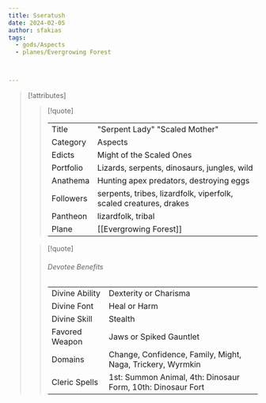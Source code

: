 ```yaml
---
title: Sseratush
date: 2024-02-05
author: sfakias
tags:
  - gods/Aspects
  - planes/Evergrowing Forest



---
```

> [!attributes]
> 
> > [!quote]
> >
> > | | |
> > | --- | --- |
> > | Title | "Serpent Lady" "Scaled Mother" |
> > | Category | Aspects |
> > | Edicts | Might of the Scaled Ones |
> > | Portfolio | Lizards, serpents, dinosaurs, jungles, wild |
> > | Anathema | Hunting apex predators, destroying eggs |
> > | Followers | serpents, tribes, lizardfolk, viperfolk, scaled creatures, drakes |
> > | Pantheon | lizardfolk, tribal |
> > | Plane | [[Evergrowing Forest]] |
>
> > [!quote]
> > 
> > ###### Devotee Benefits
> > | | |
> > | --- | --- |
> > | Divine Ability | Dexterity or Charisma |
> > | Divine Font | Heal or Harm |
> > | Divine Skill | Stealth |
> > | Favored Weapon | Jaws or Spiked Gauntlet |
> > | Domains | Change, Confidence, Family, Might, Naga, Trickery, Wyrmkin |
> > | Cleric Spells | 1st: Summon Animal, 4th: Dinosaur Form, 10th: Dinosaur Fort |
